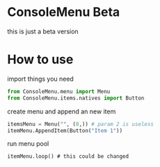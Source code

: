 # ConsoleMenu Beta
this is just a beta version

# How to use
import things you need
```py
from ConsoleMenu.menu import Menu
from ConsoleMenu.items.natives import Button
```

create menu and append an new item
```py
itemsMenu = Menu("", (0,)) # param 2 is useless
itemMenu.AppendItem(Button("Item 1"))
```

run menu pool
```
itemMenu.loop() # this could be changed
```

